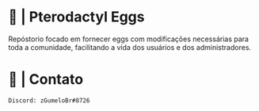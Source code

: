 # 🦖 | Pterodactyl Eggs

Repóstorio focado em fornecer eggs com modificações necessárias para toda a comunidade, facilitando a vida dos usuários e dos administradores.

# 📁 | Contato

```Discord: zGumeloBr#8726```
